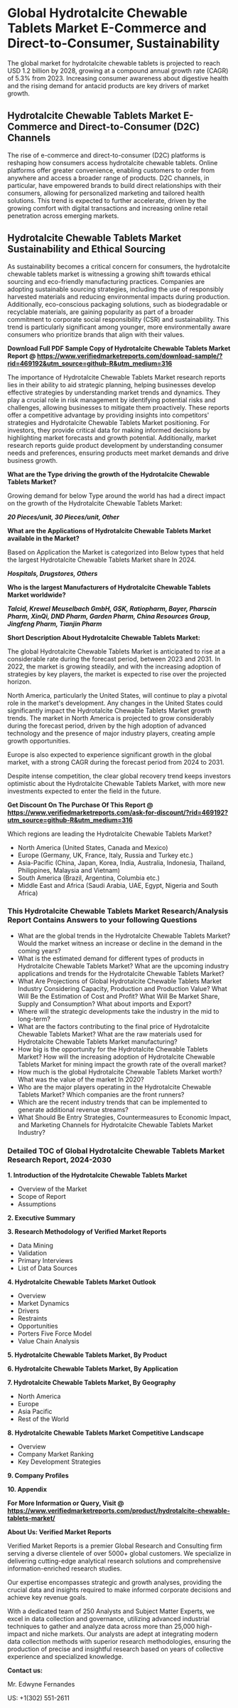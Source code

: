<h1>Global Hydrotalcite Chewable Tablets Market E-Commerce and Direct-to-Consumer, Sustainability</h1><p class=""><p>The global market for hydrotalcite chewable tablets is projected to reach USD 1.2 billion by 2028, growing at a compound annual growth rate (CAGR) of 5.3% from 2023. Increasing consumer awareness about digestive health and the rising demand for antacid products are key drivers of market growth.</p><h2>Hydrotalcite Chewable Tablets Market E-Commerce and Direct-to-Consumer (D2C) Channels</h2><p>The rise of e-commerce and direct-to-consumer (D2C) platforms is reshaping how consumers access hydrotalcite chewable tablets. Online platforms offer greater convenience, enabling customers to order from anywhere and access a broader range of products. D2C channels, in particular, have empowered brands to build direct relationships with their consumers, allowing for personalized marketing and tailored health solutions. This trend is expected to further accelerate, driven by the growing comfort with digital transactions and increasing online retail penetration across emerging markets.</p><h2>Hydrotalcite Chewable Tablets Market Sustainability and Ethical Sourcing</h2><p>As sustainability becomes a critical concern for consumers, the hydrotalcite chewable tablets market is witnessing a growing shift towards ethical sourcing and eco-friendly manufacturing practices. Companies are adopting sustainable sourcing strategies, including the use of responsibly harvested materials and reducing environmental impacts during production. Additionally, eco-conscious packaging solutions, such as biodegradable or recyclable materials, are gaining popularity as part of a broader commitment to corporate social responsibility (CSR) and sustainability. This trend is particularly significant among younger, more environmentally aware consumers who prioritize brands that align with their values.</p></p><p class=""><strong>Download Full PDF Sample Copy of Hydrotalcite Chewable Tablets Market Report @ <a href="https://www.verifiedmarketreports.com/download-sample/?rid=469192&utm_source=github-R&utm_medium=316" target="_blank">https://www.verifiedmarketreports.com/download-sample/?rid=469192&utm_source=github-R&utm_medium=316</a></strong></p><p>The importance of&nbsp;Hydrotalcite Chewable Tablets Market research reports lies in their ability to aid strategic planning, helping businesses develop effective strategies by understanding market trends and dynamics. They play a crucial role in risk management by identifying potential risks and challenges, allowing businesses to mitigate them proactively. These reports offer a competitive advantage by providing insights into competitors' strategies and Hydrotalcite Chewable Tablets Market positioning. For investors, they provide critical data for making informed decisions by highlighting market forecasts and growth potential. Additionally, market research reports guide product development by understanding consumer needs and preferences, ensuring products meet market demands and drive business growth.</p><p><strong>What are the&nbsp;Type driving the growth of the Hydrotalcite Chewable Tablets Market?</strong></p><p id="" class="">Growing demand for below Type around the world has had a direct impact on the growth of the Hydrotalcite Chewable Tablets Market:</p><p class=""><em><strong>20 Pieces/unit, 30 Pieces/unit, Other</strong></em></p><p class=""><strong>What are the&nbsp;Applications&nbsp;of Hydrotalcite Chewable Tablets Market available in the Market?</strong></p><p id="" class="">Based on Application the Market is categorized into Below types that held the largest Hydrotalcite Chewable Tablets Market share In 2024.</p><p class=""><em><strong>Hospitals, Drugstores, Others</strong></em></p><p class=""><strong>Who is the largest Manufacturers of Hydrotalcite Chewable Tablets Market worldwide?</strong></p><p><em><strong>Talcid, Krewel Meuselbach GmbH, GSK, Ratiopharm, Bayer, Pharscin Pharm, XinQi, DND Pharm, Garden Pharm, China Resources Group, Jingfeng Pharm, Tianjin Pharm</strong></em></p><p id="" class=""><strong>Short Description About Hydrotalcite Chewable Tablets Market:</strong></p><p>The global Hydrotalcite Chewable Tablets Market is anticipated to rise at a considerable rate during the forecast period, between 2023 and 2031. In 2022, the market is growing steadily, and with the increasing adoption of strategies by key players, the market is expected to rise over the projected horizon.</p><p>North America, particularly the United States, will continue to play a pivotal role in the market's development. Any changes in the United States could significantly impact the Hydrotalcite Chewable Tablets Market growth trends. The market in North America is projected to grow considerably during the forecast period, driven by the high adoption of advanced technology and the presence of major industry players, creating ample growth opportunities.</p><p>Europe is also expected to experience significant growth in the global market, with a strong CAGR during the forecast period from 2024 to 2031.</p><p>Despite intense competition, the clear global recovery trend keeps investors optimistic about the Hydrotalcite Chewable Tablets Market, with more new investments expected to enter the field in the future.</p><p id="" class=""><strong>Get Discount On The Purchase Of This Report @ <a href="https://www.verifiedmarketreports.com/ask-for-discount/?rid=469192?utm_source=github-R&utm_medium=316" target="_blank">https://www.verifiedmarketreports.com/ask-for-discount/?rid=469192?utm_source=github-R&utm_medium=316</a></strong></p><p class="">Which regions are leading the Hydrotalcite Chewable Tablets Market?</p><ul><li>North America (United States, Canada and Mexico)</li><li>Europe (Germany, UK, France, Italy, Russia and Turkey etc.)</li><li>Asia-Pacific (China, Japan, Korea, India, Australia, Indonesia, Thailand, Philippines, Malaysia and Vietnam)</li><li>South America (Brazil, Argentina, Columbia etc.)</li><li>Middle East and Africa (Saudi Arabia, UAE, Egypt, Nigeria and South Africa)</li></ul><h3 id="" class="">This Hydrotalcite Chewable Tablets Market Research/Analysis Report Contains Answers to your following Questions</h3><ul><li>What are the global trends in the Hydrotalcite Chewable Tablets Market? Would the market witness an increase or decline in the demand in the coming years?</li><li>What is the estimated demand for different types of products in Hydrotalcite Chewable Tablets Market? What are the upcoming industry applications and trends for the Hydrotalcite Chewable Tablets Market?</li><li>What Are Projections of Global Hydrotalcite Chewable Tablets Market Industry Considering Capacity, Production and Production Value? What Will Be the Estimation of Cost and Profit? What Will Be Market Share, Supply and Consumption? What about imports and Export?</li><li>Where will the strategic developments take the industry in the mid to long-term?</li><li>What are the factors contributing to the final price of Hydrotalcite Chewable Tablets Market? What are the raw materials used for Hydrotalcite Chewable Tablets Market manufacturing?</li><li>How big is the opportunity for the Hydrotalcite Chewable Tablets Market? How will the increasing adoption of Hydrotalcite Chewable Tablets Market for mining impact the growth rate of the overall market?</li><li>How much is the global Hydrotalcite Chewable Tablets Market worth? What was the value of the market In 2020?</li><li>Who are the major players operating in the Hydrotalcite Chewable Tablets Market? Which companies are the front runners?</li><li>Which are the recent industry trends that can be implemented to generate additional revenue streams?</li><li>What Should Be Entry Strategies, Countermeasures to Economic Impact, and Marketing Channels for Hydrotalcite Chewable Tablets Market Industry?</li></ul><h3 id="" class="">Detailed TOC of Global Hydrotalcite Chewable Tablets Market Research Report, 2024-2030</h3><p id="" class=""><strong>1. Introduction of the Hydrotalcite Chewable Tablets Market</strong></p><ul><li>Overview of the Market</li><li>Scope of Report</li><li>Assumptions</li></ul><p id="" class=""><strong>2. Executive Summary</strong></p><p id="" class=""><strong>3. Research Methodology of Verified Market Reports</strong></p><ul><li>Data Mining</li><li>Validation</li><li>Primary Interviews</li><li>List of Data Sources</li></ul><p id="" class=""><strong>4. Hydrotalcite Chewable Tablets Market Outlook</strong></p><ul><li>Overview</li><li>Market Dynamics</li><li>Drivers</li><li>Restraints</li><li>Opportunities</li><li>Porters Five Force Model</li><li>Value Chain Analysis</li></ul><p id="" class=""><strong>5. Hydrotalcite Chewable Tablets Market, By Product</strong></p><p id="" class=""><strong>6. Hydrotalcite Chewable Tablets Market, By Application</strong></p><p id="" class=""><strong>7. Hydrotalcite Chewable Tablets Market, By Geography</strong></p><ul><li>North America</li><li>Europe</li><li>Asia Pacific</li><li>Rest of the World</li></ul><p id="" class=""><strong>8. Hydrotalcite Chewable Tablets Market Competitive Landscape</strong></p><ul><li>Overview</li><li>Company Market Ranking</li><li>Key Development Strategies</li></ul><p id="" class=""><strong>9. Company Profiles</strong></p><p id="" class=""><strong>10. Appendix</strong></p><p id="" class=""><strong>For More Information or Query, Visit @ <a href="https://www.verifiedmarketreports.com/product/hydrotalcite-chewable-tablets-market/" target="_blank">https://www.verifiedmarketreports.com/product/hydrotalcite-chewable-tablets-market/</a></strong></p><p id="" class=""><strong>About Us: Verified Market Reports</strong></p><p id="" class="">Verified Market Reports is a premier Global Research and Consulting firm serving a diverse clientele of over 5000+ global customers. We specialize in delivering cutting-edge analytical research solutions and comprehensive information-enriched research studies.</p><p id="" class="">Our expertise encompasses strategic and growth analyses, providing the crucial data and insights required to make informed corporate decisions and achieve key revenue goals.</p><p id="" class="">With a dedicated team of 250 Analysts and Subject Matter Experts, we excel in data collection and governance, utilizing advanced industrial techniques to gather and analyze data across more than 25,000 high-impact and niche markets. Our analysts are adept at integrating modern data collection methods with superior research methodologies, ensuring the production of precise and insightful research based on years of collective experience and specialized knowledge.</p><p id="" class=""><strong>Contact us:</strong></p><p id="" class="">Mr. Edwyne Fernandes</p><p id="" class="">US: +1(302) 551-2611</p>